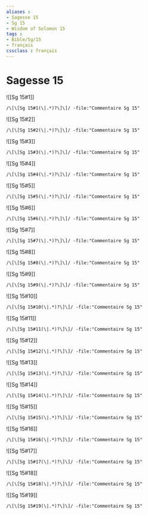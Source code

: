 ```yaml
---
aliases : 
- Sagesse 15
- Sg 15
- Wisdom of Solomon 15
tags : 
- Bible/Sg/15
- français
cssclass : français
---
```


# Sagesse 15

![[Sg 15#1]]

```query
/\[\[Sg 15#1(\|.*)?\]\]/ -file:"Commentaire Sg 15"
```

![[Sg 15#2]]

```query
/\[\[Sg 15#2(\|.*)?\]\]/ -file:"Commentaire Sg 15"
```

![[Sg 15#3]]

```query
/\[\[Sg 15#3(\|.*)?\]\]/ -file:"Commentaire Sg 15"
```

![[Sg 15#4]]

```query
/\[\[Sg 15#4(\|.*)?\]\]/ -file:"Commentaire Sg 15"
```

![[Sg 15#5]]

```query
/\[\[Sg 15#5(\|.*)?\]\]/ -file:"Commentaire Sg 15"
```

![[Sg 15#6]]

```query
/\[\[Sg 15#6(\|.*)?\]\]/ -file:"Commentaire Sg 15"
```

![[Sg 15#7]]

```query
/\[\[Sg 15#7(\|.*)?\]\]/ -file:"Commentaire Sg 15"
```

![[Sg 15#8]]

```query
/\[\[Sg 15#8(\|.*)?\]\]/ -file:"Commentaire Sg 15"
```

![[Sg 15#9]]

```query
/\[\[Sg 15#9(\|.*)?\]\]/ -file:"Commentaire Sg 15"
```

![[Sg 15#10]]

```query
/\[\[Sg 15#10(\|.*)?\]\]/ -file:"Commentaire Sg 15"
```

![[Sg 15#11]]

```query
/\[\[Sg 15#11(\|.*)?\]\]/ -file:"Commentaire Sg 15"
```

![[Sg 15#12]]

```query
/\[\[Sg 15#12(\|.*)?\]\]/ -file:"Commentaire Sg 15"
```

![[Sg 15#13]]

```query
/\[\[Sg 15#13(\|.*)?\]\]/ -file:"Commentaire Sg 15"
```

![[Sg 15#14]]

```query
/\[\[Sg 15#14(\|.*)?\]\]/ -file:"Commentaire Sg 15"
```

![[Sg 15#15]]

```query
/\[\[Sg 15#15(\|.*)?\]\]/ -file:"Commentaire Sg 15"
```

![[Sg 15#16]]

```query
/\[\[Sg 15#16(\|.*)?\]\]/ -file:"Commentaire Sg 15"
```

![[Sg 15#17]]

```query
/\[\[Sg 15#17(\|.*)?\]\]/ -file:"Commentaire Sg 15"
```

![[Sg 15#18]]

```query
/\[\[Sg 15#18(\|.*)?\]\]/ -file:"Commentaire Sg 15"
```

![[Sg 15#19]]

```query
/\[\[Sg 15#19(\|.*)?\]\]/ -file:"Commentaire Sg 15"
```

